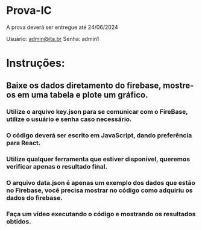 # Prova-IC
A prova deverá ser entregue até 24/06/2024

Usuário:
admin@ita.br 
Senha:
admin1

# Instruções:

## Baixe os dados diretamento do firebase, mostre-os em uma tabela e plote um gráfico.

### Utilize o arquivo key.json para se comunicar com o FireBase, utilize o usuário e senha caso necessário.
### O código deverá ser escrito em JavaScript, dando preferência para React.
### Utilize qualquer ferramenta que estiver disponível, queremos verificar apenas o resultado final.
### O arquivo data.json é apenas um exemplo dos dados que estão no Firebase, você precisa mostrar no código como adquiriu os dados do firebase.
### Faça um vídeo executando o código e mostrando os resultados obtidos.
